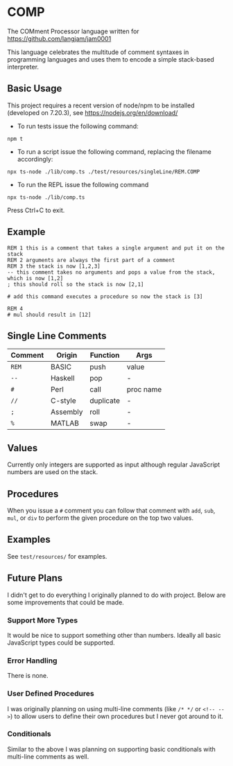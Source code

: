 # COMP

The COMment Processor language written for https://github.com/langjam/jam0001

This language celebrates the multitude of comment syntaxes in programming languages and uses them to encode a simple stack-based interpreter.

## Basic Usage

This project requires a recent version of node/npm to be installed (developed on 7.20.3), see https://nodejs.org/en/download/

 * To run tests issue the following command:

`npm t`

 * To run a script issue the following command, replacing the filename accordingly:

`npx ts-node ./lib/comp.ts ./test/resources/singleLine/REM.COMP`

 * To run the REPL issue the following command

`npx ts-node ./lib/comp.ts`

Press Ctrl+C to exit.

## Example

```
REM 1 this is a comment that takes a single argument and put it on the stack
REM 2 arguments are always the first part of a comment
REM 3 the stack is now [1,2,3]
-- this comment takes no arguments and pops a value from the stack, which is now [1,2]
; this should roll so the stack is now [2,1]

# add this command executes a procedure so now the stack is [3]

REM 4
# mul should result in [12]
```

## Single Line Comments

| Comment | Origin   | Function  | Args      |
| ------- | -------- | --------- | --------- |
| `REM`   | BASIC    | push      | value     |
| `--`    | Haskell  | pop       | -         |
| `#`     | Perl     | call      | proc name |
| `//`    | C-style  | duplicate | -         |
| `;`     | Assembly | roll      | -         |
| `%`     | MATLAB   | swap      | -         |

## Values

Currently only integers are supported as input although regular JavaScript numbers are used on the stack.

## Procedures

When you issue a `#` comment you can follow that comment with `add`, `sub`, `mul`, or `div` to perform the given procedure on the top two values.

## Examples

See `test/resources/` for examples.

## Future Plans

I didn't get to do everything I originally planned to do with project.
Below are some improvements that could be made.

### Support More Types

It would be nice to support something other than numbers.
Ideally all basic JavaScript types could be supported.

### Error Handling

There is none.

### User Defined Procedures

I was originally planning on using multi-line comments (like `/* */` or `<!-- -->`) to allow users to define their own procedures but I never got around to it.

### Conditionals

Similar to the above I was planning on supporting basic conditionals with multi-line comments as well.
